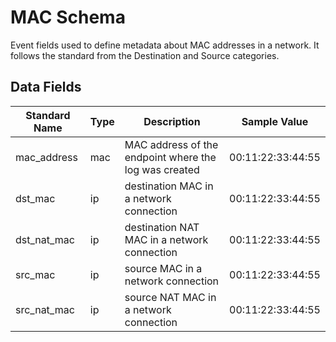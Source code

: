 # MAC Schema

Event fields used to define metadata about MAC addresses in a network. It follows the standard from the Destination and Source categories.

## Data Fields

| Standard Name | Type | Description | Sample Value |
|--------|---------|-------|-------|
| mac_address | mac | MAC address of the endpoint where the log was created | 00:11:22:33:44:55 |
| dst_mac     | ip  | destination MAC in a network connection               | 00:11:22:33:44:55 |
| dst_nat_mac | ip  | destination NAT MAC in a network connection           | 00:11:22:33:44:55 |
| src_mac     | ip  | source MAC in a network connection                    | 00:11:22:33:44:55 |
| src_nat_mac | ip  | source NAT MAC in a network connection                | 00:11:22:33:44:55 |
